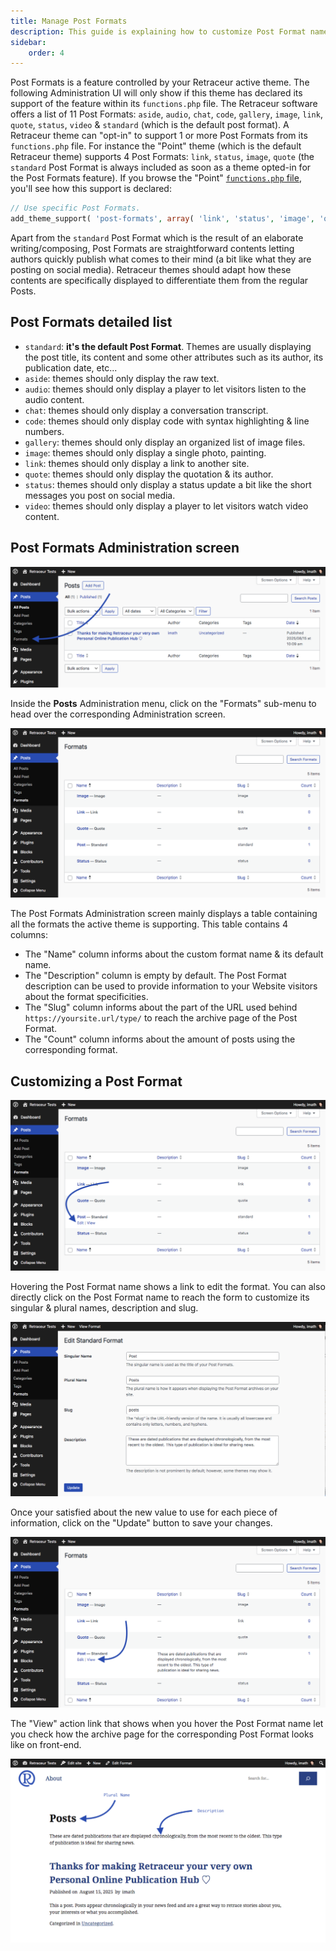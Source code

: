 ```yaml
---
title: Manage Post Formats
description: This guide is explaining how to customize Post Format names, descriptions and URL slugs.
sidebar:
    order: 4
---
```


Post Formats is a feature controlled by your Retraceur active theme. The following Administration UI will only show if this theme has declared its support of the feature within its `functions.php` file. The Retraceur software offers a list of 11 Post Formats: `aside`, `audio`, `chat`, `code`, `gallery`, `image`, `link`, `quote`, `status`, `video` & `standard` (which is the default post format). A Retraceur theme can "opt-in" to support 1 or more Post Formats from its `functions.php` file. For instance the "Point" theme (which is the default Retraceur theme) supports 4 Post Formats: `link`, `status`, `image`, `quote` (the `standard` Post Format is always included as soon as a theme opted-in for the Post Formats feature). If you browse the "Point" [`functions.php` file](https://github.com/retraceur/coeur/blob/trunk/wp-content/themes/point/functions.php#L21), you'll see how this support is declared:

```php
// Use specific Post Formats.
add_theme_support( 'post-formats', array( 'link', 'status', 'image', 'quote' ) );
```

Apart from the `standard` Post Format which is the result of an elaborate writing/composing, Post Formats are straightforward contents letting authors quickly publish what comes to their mind (a bit like what they are posting on social media). Retraceur themes should adapt how these contents are specifically displayed to differentiate them from the regular Posts.

## Post Formats detailed list

- `standard`: **it's the default Post Format**. Themes are usually displaying the post title, its content and some other attributes such as its author, its publication date, etc...
- `aside`: themes should only display the raw text.
- `audio`: themes should only display a player to let visitors listen to the audio content.
- `chat`: themes should only display a conversation transcript.
- `code`: themes should only display code with syntax highlighting & line numbers.
- `gallery`: themes should only display an organized list of image files.
- `image`: themes should only display a single photo, painting.
- `link`: themes should only display a link to another site.
- `quote`: themes should only display the quotation & its author.                                  
- `status`: themes should only display a status update a bit like the short messages you post on social media.
- `video`: themes should only display a player to let visitors watch video content.

## Post Formats Administration screen

![Post Formats Admin menu](../../../assets/images/admin-post-formats-en-001.png)

Inside the **Posts** Administration menu, click on the "Formats" sub-menu to head over the corresponding Administration screen.

![Post Formats Admin Screen](../../../assets/images/admin-post-formats-en-002.png)

The Post Formats Administration screen mainly displays a table containing all the formats the active theme is supporting. This table contains 4 columns:

- The "Name" column informs about the custom format name & its default name.
- The "Description" column is empty by default. The Post Format description can be used to provide information to your Website visitors about the format specificities.
- The "Slug" column informs about the part of the URL used behind `https://yoursite.url/type/` to reach the archive page of the Post Format.
- The "Count" column informs about the amount of posts using the corresponding format.

## Customizing a Post Format

![Post Formats Edit Action link](../../../assets/images/admin-post-formats-en-003.png)

Hovering the Post Format name shows a link to edit the format. You can also directly click on the Post Format name to reach the form to customize its singular & plural names, description and slug.

![Post Formats Edit Action link](../../../assets/images/admin-post-formats-en-004.png)

Once your satisfied about the new value to use for each piece of information, click on the "Update" button to save your changes.

![Post Formats View Action link](../../../assets/images/admin-post-formats-en-005.png)

The "View" action link that shows when you hover the Post Format name let you check how the archive page for the corresponding Post Format looks like on front-end.

![Post Formats Archive page](../../../assets/images/admin-post-formats-en-006.png)